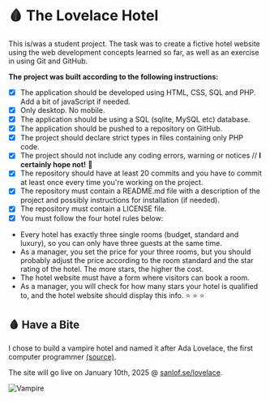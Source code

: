 # 🩸 The Lovelace Hotel
This is/was a student project. The task was to create a fictive hotel website using the web development concepts learned so far, as well as an exercise in using Git and GitHub. 

**The project was built according to the following instructions:**

- [x] The application should be developed using HTML, CSS, SQL and PHP. Add a bit of javaScript if needed.
- [x] Only desktop. No mobile.
- [x] The application should be using a SQL (sqlite, MySQL etc) database.
- [x] The application should be pushed to a repository on GitHub.
- [x] The project should declare strict types in files containing only PHP code.
- [x] The project should not include any coding errors, warning or notices // **I certainly hope not!** 🙏
- [x] The repository should have at least 20 commits and you have to commit at least once every time you're working on the project.
- [x] The repository must contain a README.md file with a description of the project and possibly instructions for installation (if needed).
- [x] The repository must contain a LICENSE file.
- [x] You must follow the four hotel rules below:
- Every hotel has exactly three single rooms (budget, standard and luxury), so you can only have three guests at the same time.
- As a manager, you set the price for your three rooms, but you should probably adjust the price according to the room standard and the star rating of the hotel. The more stars, the higher the cost.
- The hotel website must have a form where visitors can book a room.
- As a manager, you will check for how many stars your hotel is qualified to, and the hotel website should display this info. ⭐ ⭐ ⭐

## 🩸 Have a Bite
I chose to build a vampire hotel and named it after Ada Lovelace, the first computer programmer [(source)](https://www.britannica.com/story/ada-lovelace-the-first-computer-programmer). 

The site will go live on January 10th, 2025 @ [sanlof.se/lovelace](https://sanlof.se/lovelace).

![Vampire](https://media.tenor.com/C92-6S2WTxIAAAAd/wake-up-dracula.gif)
